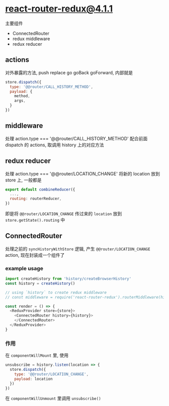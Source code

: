 # react-router-redux@4.1.1

主要组件

- ConnectedRouter
- redux middleware
- redux reducer


## actions

对外暴露的方法, push replace go goBack goForward, 内部就是

```js
store.dispatch({
  type: '@@router/CALL_HISTORY_METHOD',
  payload: {
    method,
    args,
  }
})
```

## middleware

处理 action.type === '@@router/CALL_HISTORY_METHOD'
配合前面 dispatch 的 actions, 取调用 history 上的对应方法

## redux reducer

处理 action.type === '@@router/LOCATION_CHANGE'
将新的 location 放到 store 上, 一般都是

```js
export default combineReducer({
  ...,
  routing: routerReducer,
})
```

即是将 `@@router/LOCATION_CHANGE` 传过来的 `location` 放到 `store.getState().routing` 中

## ConnectedRouter

处理之前的 `syncHistoryWithStore` 逻辑, 产生 `@@router/LOCATION_CHANGE` action,
现在封装成一个组件了

### example usage

```js
import createHistory from 'history/createBrowserHistory'
const history = createHistory()

// using `history` to create redux middleware
// const middleware = require('react-router-redux').routerMiddleware(history)

const render = () => {
  <ReduxProvider store={store}>
    <ConnectedRouter history={history}>
    </ConnectedRouter>
  </ReduxProvider>
}
```

### 作用

在 `componentWillMount` 里, 使用

```js
unsubscribe = history.listen(location => {
  store.dispatch({
    type: '@@router/LOCATION_CHANGE',
    payload: location
  })
})
```

在 `componentWillUnmount` 里调用 `unsubscribe()`